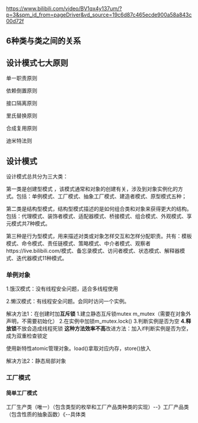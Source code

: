 
https://www.bilibili.com/video/BV1qx4y137um/?p=3&spm_id_from=pageDriver&vd_source=19c6d87c465ecde900a58a843c00d72f

## 6种类与类之间的关系

## 设计模式七大原则 

单一职责原则

依赖倒置原则

接口隔离原则

里氏替换原则

合成复用原则

迪米特法则

## 设计模式

设计模式总共分为三大类：

第一类是创建型模式 ，该模式通常和对象的创建有关，涉及到对象实例化的方式。包括：单例模式、工厂模式、抽象工厂模式、建造者模式、原型模式五种；

第二类是结构型模式，结构型模式描述的是如何组合类和对象来获得更大的结构。包括：代理模式、装饰者模式、适配器模式、桥接模式、组合模式、外观模式、享元模式共7种模式。

第三种是行为型模式，用来描述对类或对象怎样交互和怎样分配职责。共有：模板模式、命令模式、责任链模式、策略模式、中介者模式、观察者https://live.bilibili.com/模式、备忘录模式、访问者模式、状态模式、解释器模式、迭代器模式11种模式。

### 单例对象

1.饿汉模式：没有线程安全问题，适合多线程使用

2.懒汉模式：有线程安全问题。会同时访问一个实例。

解决方法1：在创建时加**互斥锁**
1.建立静态互斥锁mutex m_mutex（需要在对象外声明，不需要初始化）
2.在实例中加锁m_mutex.lock()
3.判断实例是否为空
**4.释放锁**不放会造成线程死锁
**这种方法效率不高**改进方法：加入if判断实例是否为空，成为双重检查锁定

使用新特性atomic管理对象。load()拿取对应内存，store()放入

解决方法2：静态局部对象

### 工厂模式

#### 简单工厂模式

工厂生产类（唯一）（包含类型的枚举和工厂产品类种类的实现）--》工厂产品类（包含性质的抽象函数）《--具体类

